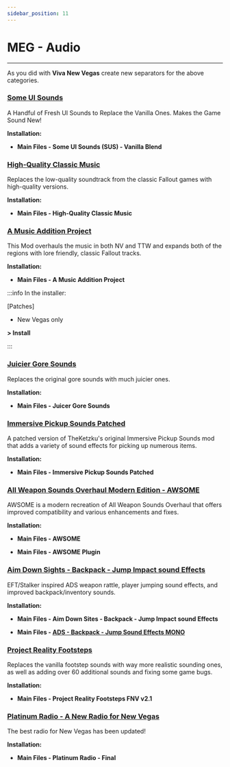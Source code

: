 ```yaml
---
sidebar_position: 11
---
```


# MEG - Audio

---

As you did with **Viva New Vegas** create new separators for the above categories.

### [Some UI Sounds](https://www.nexusmods.com/newvegas/mods/77842)

A Handful of Fresh UI Sounds to Replace the Vanilla Ones. Makes the Game Sound New!

**Installation:**

- **Main Files - Some UI Sounds (SUS) - Vanilla Blend**


### [High-Quality Classic Music](https://www.nexusmods.com/newvegas/mods/72150)

Replaces the low-quality soundtrack from the classic Fallout games with high-quality versions.

**Installation:**

- **Main Files - High-Quality Classic Music**


### [A Music Addition Project](https://www.nexusmods.com/newvegas/mods/78248)

This Mod overhauls the music in both NV and TTW and expands both of the regions with lore friendly, classic Fallout tracks.

**Installation:**

- **Main Files - A Music Addition Project**

:::info In the installer:

[Patches]

- New Vegas only

**> Install**

:::


### [Juicier Gore Sounds](https://www.nexusmods.com/newvegas/mods/78552)

Replaces the original gore sounds with much juicier ones.

**Installation:**

- **Main Files - Juicer Gore Sounds**


### [Immersive Pickup Sounds Patched](https://www.nexusmods.com/newvegas/mods/70552)

A patched version of TheKetzku's original Immersive Pickup Sounds mod that adds a variety of sound effects for picking up numerous items.

**Installation:**

- **Main Files - Immersive Pickup Sounds Patched**


### [All Weapon Sounds Overhaul Modern Edition - AWSOME](https://www.nexusmods.com/newvegas/mods/77723)

AWSOME is a modern recreation of All Weapon Sounds Overhaul that offers improved compatibility and various enhancements and fixes.

**Installation:**

- **Main Files - AWSOME**

- **Main Files - AWSOME Plugin**


### [Aim Down Sights - Backpack - Jump Impact sound Effects](https://www.nexusmods.com/newvegas/mods/75334)

EFT/Stalker inspired ADS weapon rattle, player jumping sound effects, and improved backpack/inventory sounds.

**Installation:**

- **Main Files - Aim Down Sites - Backpack - Jump Impact sound Effects**

- **Main Files - [ADS - Backpack - Jump Sound Effects MONO](https://www.nexusmods.com/newvegas/mods/76526?tab=files)**


### [Project Reality Footsteps](https://www.nexusmods.com/newvegas/mods/68430)

Replaces the vanilla footstep sounds with way more realistic sounding ones, as well as adding over 60 additional sounds and fixing some game bugs.

**Installation:**

- **Main Files - Project Reality Footsteps FNV v2.1**


### [Platinum Radio - A New Radio for New Vegas](https://www.nexusmods.com/newvegas/mods/63951)

The best radio for New Vegas has been updated!

**Installation:**

- **Main Files - Platinum Radio - Final**